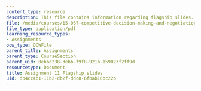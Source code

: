 ```yaml
---
content_type: resource
description: This file contains information regarding flagship slides.
file: /media/courses/15-067-competitive-decision-making-and-negotiation-spring-2011/db4cc4b111b2db2fddc86fbab16bc22b_MIT15_067S11_assgn11slides.pdf
file_type: application/pdf
learning_resource_types:
- Assignments
ocw_type: OCWFile
parent_title: Assignments
parent_type: CourseSection
parent_uid: 0ebbd238-3ebb-f9f8-921b-159023f2ff9d
resourcetype: Document
title: Assignment 11 Flagship slides
uid: db4cc4b1-11b2-db2f-ddc8-6fbab16bc22b
---
```


